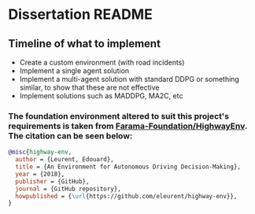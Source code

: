 ﻿# Dissertation README

## Timeline of what to implement
- Create a custom environment (with road incidents)
- Implement a single agent solution
- Implement a multi-agent solution with standard DDPG or something similar, to show that these are not effective
- Implement solutions such as MADDPG, MA2C, etc

 ### The foundation environment altered to suit this project's requirements is taken from [Farama-Foundation/HighwayEnv](https://github.com/Farama-Foundation/HighwayEnv). The citation can be seen below:
```bibtex
@misc{highway-env,
  author = {Leurent, Edouard},
  title = {An Environment for Autonomous Driving Decision-Making},
  year = {2018},
  publisher = {GitHub},
  journal = {GitHub repository},
  howpublished = {\url{https://github.com/eleurent/highway-env}},
}
